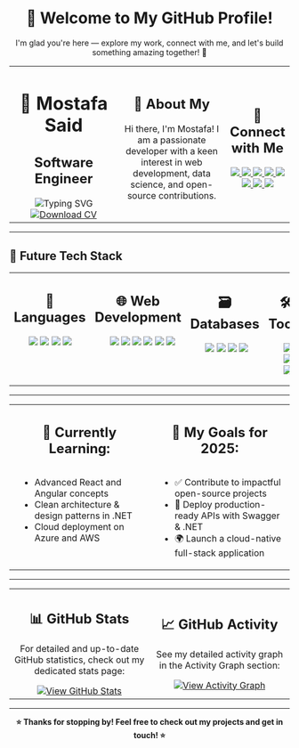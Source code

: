 <h1 align="center">👋 Welcome to My GitHub Profile!</h1>
<p align="center">I'm glad you're here — explore my work, connect with me, and let's build something amazing together! 🚀</p>
<table>
  <tr>
    <td align="center" width="40%">
      <h1>🧊 Mostafa Said</h1>
      <h2><strong>Software Engineer</strong></h2>
      <img src="https://readme-typing-svg.herokuapp.com/?lines=Passionate+Developer;Open+Source+Contributor;Always+Learning...&center=true&color=00F&width=200&height=25" alt="Typing SVG">
      <div>
      <a href="https://drive.google.com/file/d/1jAaDa4N3iwhY-jFQpy81rn6YNNsqgN_g/view" target="_blank">
    <img src="https://img.shields.io/badge/Download_CV-PDF-red?style=for-the-badge&logo=adobeacrobat&logoColor=white" alt="Download CV"/>
  </a></div>
    </td>
    <td align="center" width="40%">
      <h2>🧊 About My</h2>
      <p>Hi there, I'm Mostafa! I am a passionate developer with a keen interest in web development, data science, and open-source contributions.</p>
    </td>
    <td align="center" width="20%">
      <h2>🧊 Connect with Me</h2>
      <p>
    <a href="https://www.linkedin.com/in/mostafa-said-595648316" target="_blank">
      <img src="https://img.shields.io/badge/LinkedIn-0077B5?style=flat&logo=linkedin&logoColor=white" />
    </a>
    <a href="https://twitter.com/mostafa41226132" target="_blank">
      <img src="https://img.shields.io/badge/Twitter-1DA1F2?style=flat&logo=twitter&logoColor=white" />
    </a>
        <a href="https://www.facebook.com/profile.php?id=100067794330732" target="_blank">
      <img src="https://img.shields.io/badge/Facebook-1877F2?style=flat&logo=facebook&logoColor=white" />
    </a>
        <a href="mailto:m.ssaid356@gmail.com" target="_blank">
      <img src="https://img.shields.io/badge/Email-D14836?style=flat&logo=gmail&logoColor=white" />
    </a>
        <a href="https://api.whatsapp.com/send?phone=20167358073" target="_blank">
      <img src="https://img.shields.io/badge/WhatsApp-25D366?style=flat&logo=whatsapp&logoColor=white" />
    </a>
    <a href="https://dev.to/mostafa_samir_fe0bbfde587" target="_blank">
      <img src="https://img.shields.io/badge/DEV.to-0A0A0A?style=flat&logo=dev.to&logoColor=white" />
    </a>
    <a href="https://msaid-portfolio.web.app/" target="_blank">
      <img src="https://img.shields.io/badge/Portfolio-000000?style=flat&logo=google-chrome&logoColor=white" />
    </a>
        <a href="https://stackoverflow.com/users/21488881/mostafa-said" target="_blank">
      <img src="https://img.shields.io/badge/Stack%20Overflow-FE7A16?style=flat&logo=stackoverflow&logoColor=white" />
    </a>
</p>
    </td>
  </tr>
</table>

---

## 🧊 Future Tech Stack

<table>
  <tr>
    <td width="25%" valign="top">
      <h2 align="center" >🧠 Languages</h2>
      <ul>
        <img src="https://img.shields.io/badge/C%23-239120?style=flat&logo=c-sharp&logoColor=white"/>
  <img src="https://img.shields.io/badge/PHP-777BB4?style=flat&logo=php&logoColor=white"/>
  <img src="https://img.shields.io/badge/Python-3776AB?style=flat&logo=python&logoColor=white"/>
  <img src="https://img.shields.io/badge/JavaScript-F7DF1E?style=flat&logo=javascript&logoColor=black"/>
      </ul>
    </td>
    <td width="25%" valign="top">
      <h2 align="center" >🌐 Web Development</h2>
      <ul>
        <img src="https://img.shields.io/badge/HTML5-E34F26?style=flat&logo=html5&logoColor=white"/>
  <img src="https://img.shields.io/badge/CSS3-1572B6?style=flat&logo=css3&logoColor=white"/>
  <img src="https://img.shields.io/badge/React-61DAFB?style=flat&logo=react&logoColor=black"/>
  <img src="https://img.shields.io/badge/Vue.js-4FC08D?style=flat&logo=vue-dot-js&logoColor=white"/>
  <img src="https://img.shields.io/badge/Angular-DD0031?style=flat&logo=angular&logoColor=white"/>
  <img src="https://img.shields.io/badge/Node.js-339933?style=flat&logo=node-dot-js&logoColor=white"/>
      </ul>
    </td>
    <td width="25%" valign="top">
      <h2 align="center" >🗃️ Databases</h2>
      <ul>
        <img src="https://img.shields.io/badge/PostgreSQL-4169E1?style=flat&logo=postgresql&logoColor=white"/>
  <img src="https://img.shields.io/badge/SQL%20Server-CC2927?style=flat&logo=microsoft-sql-server&logoColor=white"/>
  <img src="https://img.shields.io/badge/MySQL-4479A1?style=flat&logo=mysql&logoColor=white"/>
  <img src="https://img.shields.io/badge/MongoDB-47A248?style=flat&logo=mongodb&logoColor=white"/>
      </ul>
    </td>
    <td width="25%" valign="top">
      <h2 align="center" >🛠️ Tools</h2>
      <ul>
        <img src="https://img.shields.io/badge/Git-F05032?style=flat&logo=git&logoColor=white"/>
  <img src="https://img.shields.io/badge/GitHub-181717?style=flat&logo=github&logoColor=white"/>
  <img src="https://img.shields.io/badge/Docker-2496ED?style=flat&logo=docker&logoColor=white"/>
  <img src="https://img.shields.io/badge/VS%20Code-007ACC?style=flat&logo=visual-studio-code&logoColor=white"/>
  <img src="https://img.shields.io/badge/Swagger-85EA2D?style=flat&logo=swagger&logoColor=black"/>
      </ul>
    </td>
  </tr>
</table>

---

<table align="center" width="100%" cellpadding="10">
  <tr>
    <td align="left" width="50%" valign="top">
      <h2 align="center" >🌱 Currently Learning:</h2>
      <ul style="display: inline-block; margin-left: 10px;">
        <li>Advanced React and Angular concepts</li>
        <li>Clean architecture & design patterns in .NET</li>
        <li>Cloud deployment on Azure and AWS</li>
      </ul>
    </td>
    <td align="left" width="50%" valign="top">
      <h2 align="center" >🎯 My Goals for 2025:</h2>
      <ul style="display: inline-block; margin-left: 10px;">
        <li>✅ Contribute to impactful open-source projects</li>
        <li>🚀 Deploy production-ready APIs with Swagger & .NET</li>
        <li>🌍 Launch a cloud-native full-stack application</li>
      </ul>
    </td>
  </tr>
</table>

---

<table>
  <tr>
    <td width="50%" align="center">
      <h2>📊 GitHub Stats</h2>
      <p>For detailed and up-to-date GitHub statistics, check out my dedicated stats page:</p>
      <a href="./GITHUB_STATS.md" target="_blank" rel="noopener noreferrer">
        <img src="https://img.shields.io/badge/View-GitHub%20Stats-blue?style=for-the-badge&logo=github" alt="View GitHub Stats"/>
      </a>
    </td>
    <td width="50%" align="center">
      <h2>📈 GitHub Activity</h2>
      <p>See my detailed activity graph in the Activity Graph section:</p>
      <a href="./ACTIVITY_GRAPH.md" target="_blank" rel="noopener noreferrer">
        <img src="https://img.shields.io/badge/View-Activity%20Graph-green?style=for-the-badge&logo=github" alt="View Activity Graph"/>
      </a>
    </td>
  </tr>
</table>

---

<p align="center"><strong>⭐ Thanks for stopping by! Feel free to check out my projects and get in touch! ⭐</strong></p>
